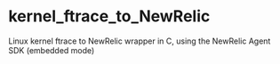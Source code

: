 # kernel_ftrace_to_NewRelic
Linux kernel ftrace to NewRelic wrapper in C, using the NewRelic Agent SDK (embedded mode)
